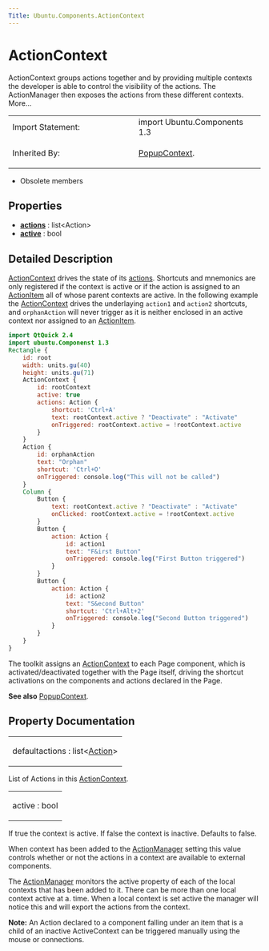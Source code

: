 ```yaml
---
Title: Ubuntu.Components.ActionContext
---
```

        
ActionContext
=============

<span class="subtitle"></span>
ActionContext groups actions together and by providing multiple contexts the developer is able to control the visibility of the actions. The ActionManager then exposes the actions from these different contexts. More...

<table>
<colgroup>
<col width="50%" />
<col width="50%" />
</colgroup>
<tbody>
<tr class="odd">
<td>Import Statement:</td>
<td>import Ubuntu.Components 1.3</td>
</tr>
<tr class="even">
<td>Inherited By:</td>
<td><p><a href="Ubuntu.Components.PopupContext.md">PopupContext</a>.</p></td>
</tr>
</tbody>
</table>

-   Obsolete members

<span id="properties"></span>
Properties
----------

-   ****[actions](#actions-prop)**** : list&lt;Action&gt;
-   ****[active](#active-prop)**** : bool

<span id="details"></span>
Detailed Description
--------------------

[ActionContext](index.html) drives the state of its [actions](#actions-prop). Shortcuts and mnemonics are only registered if the context is active or if the action is assigned to an [ActionItem](../Ubuntu.Components.ActionItem.md) all of whose parent contexts are active. In the following example the [ActionContext](index.html) drives the underlaying `action1` and `action2` shortcuts, and `orphanAction` will never trigger as it is neither enclosed in an active context nor assigned to an [ActionItem](../Ubuntu.Components.ActionItem.md).

``` qml
import QtQuick 2.4
import ubuntu.Componenst 1.3
Rectangle {
    id: root
    width: units.gu(40)
    height: units.gu(71)
    ActionContext {
        id: rootContext
        active: true
        actions: Action {
            shortcut: 'Ctrl+A'
            text: rootContext.active ? "Deactivate" : "Activate"
            onTriggered: rootContext.active = !rootContext.active
        }
    }
    Action {
        id: orphanAction
        text: "Orphan"
        shortcut: 'Ctrl+O'
        onTriggered: console.log("This will not be called")
    }
    Column {
        Button {
            text: rootContext.active ? "Deactivate" : "Activate"
            onClicked: rootContext.active = !rootContext.active
        }
        Button {
            action: Action {
                id: action1
                text: "F&irst Button"
                onTriggered: console.log("First Button triggered")
            }
        }
        Button {
            action: Action {
                id: action2
                text: "S&econd Button"
                shortcut: 'Ctrl+Alt+2'
                onTriggered: console.log("Second Button triggered")
            }
        }
    }
}
```

The toolkit assigns an [ActionContext](index.html) to each Page component, which is activated/deactivated together with the Page itself, driving the shortcut activations on the components and actions declared in the Page.

**See also** [PopupContext](../Ubuntu.Components.PopupContext.md).

Property Documentation
----------------------

<table>
<colgroup>
<col width="100%" />
</colgroup>
<tbody>
<tr class="odd">
<td><p><span id="actions-prop"></span><span class="qmldefault">default</span><span class="name">actions</span> : <span class="type">list</span>&lt;<span class="type"><a href="Ubuntu.Components.Action.md">Action</a></span>&gt;</p></td>
</tr>
</tbody>
</table>

List of Actions in this [ActionContext](index.html).

<table>
<colgroup>
<col width="100%" />
</colgroup>
<tbody>
<tr class="odd">
<td><p><span id="active-prop"></span><span class="name">active</span> : <span class="type">bool</span></p></td>
</tr>
</tbody>
</table>

If true the context is active. If false the context is inactive. Defaults to false.

When context has been added to the [ActionManager](../Ubuntu.Components.ActionManager.md) setting this value controls whether or not the actions in a context are available to external components.

The [ActionManager](../Ubuntu.Components.ActionManager.md) monitors the active property of each of the local contexts that has been added to it. There can be more than one local context active at a. time. When a local context is set active the manager will notice this and will export the actions from the context.

**Note:** An Action declared to a component falling under an item that is a child of an inactive ActiveContext can be triggered manually using the mouse or connections.

